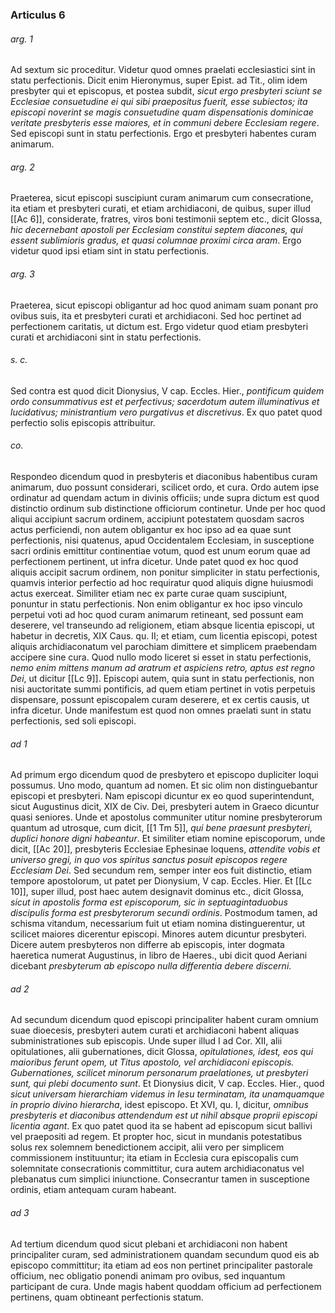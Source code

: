 ### Articulus 6

###### arg. 1
Ad sextum sic proceditur. Videtur quod omnes praelati ecclesiastici sint in statu perfectionis. Dicit enim Hieronymus, super Epist. ad Tit., olim idem presbyter qui et episcopus, et postea subdit, *sicut ergo presbyteri sciunt se Ecclesiae consuetudine ei qui sibi praepositus fuerit, esse subiectos; ita episcopi noverint se magis consuetudine quam dispensationis dominicae veritate presbyteris esse maiores, et in communi debere Ecclesiam regere*. Sed episcopi sunt in statu perfectionis. Ergo et presbyteri habentes curam animarum.

###### arg. 2
Praeterea, sicut episcopi suscipiunt curam animarum cum consecratione, ita etiam et presbyteri curati, et etiam archidiaconi, de quibus, super illud [[Ac 6]], considerate, fratres, viros boni testimonii septem etc., dicit Glossa, *hic decernebant apostoli per Ecclesiam constitui septem diacones, qui essent sublimioris gradus, et quasi columnae proximi circa aram*. Ergo videtur quod ipsi etiam sint in statu perfectionis.

###### arg. 3
Praeterea, sicut episcopi obligantur ad hoc quod animam suam ponant pro ovibus suis, ita et presbyteri curati et archidiaconi. Sed hoc pertinet ad perfectionem caritatis, ut dictum est. Ergo videtur quod etiam presbyteri curati et archidiaconi sint in statu perfectionis.

###### s. c.
Sed contra est quod dicit Dionysius, V cap. Eccles. Hier., *pontificum quidem ordo consummativus est et perfectivus; sacerdotum autem illuminativus et lucidativus; ministrantium vero purgativus et discretivus*. Ex quo patet quod perfectio solis episcopis attribuitur.

###### co.
Respondeo dicendum quod in presbyteris et diaconibus habentibus curam animarum, duo possunt considerari, scilicet ordo, et cura. Ordo autem ipse ordinatur ad quendam actum in divinis officiis; unde supra dictum est quod distinctio ordinum sub distinctione officiorum continetur. Unde per hoc quod aliqui accipiunt sacrum ordinem, accipiunt potestatem quosdam sacros actus perficiendi, non autem obligantur ex hoc ipso ad ea quae sunt perfectionis, nisi quatenus, apud Occidentalem Ecclesiam, in susceptione sacri ordinis emittitur continentiae votum, quod est unum eorum quae ad perfectionem pertinent, ut infra dicetur. Unde patet quod ex hoc quod aliquis accipit sacrum ordinem, non ponitur simpliciter in statu perfectionis, quamvis interior perfectio ad hoc requiratur quod aliquis digne huiusmodi actus exerceat. Similiter etiam nec ex parte curae quam suscipiunt, ponuntur in statu perfectionis. Non enim obligantur ex hoc ipso vinculo perpetui voti ad hoc quod curam animarum retineant, sed possunt eam deserere, vel transeundo ad religionem, etiam absque licentia episcopi, ut habetur in decretis, XIX Caus. qu. II; et etiam, cum licentia episcopi, potest aliquis archidiaconatum vel parochiam dimittere et simplicem praebendam accipere sine cura. Quod nullo modo liceret si esset in statu perfectionis, *nemo enim mittens manum ad aratrum et aspiciens retro, aptus est regno Dei*, ut dicitur [[Lc 9]]. Episcopi autem, quia sunt in statu perfectionis, non nisi auctoritate summi pontificis, ad quem etiam pertinet in votis perpetuis dispensare, possunt episcopalem curam deserere, et ex certis causis, ut infra dicetur. Unde manifestum est quod non omnes praelati sunt in statu perfectionis, sed soli episcopi.

###### ad 1
Ad primum ergo dicendum quod de presbytero et episcopo dupliciter loqui possumus. Uno modo, quantum ad nomen. Et sic olim non distinguebantur episcopi et presbyteri. Nam episcopi dicuntur ex eo quod superintendunt, sicut Augustinus dicit, XIX de Civ. Dei, presbyteri autem in Graeco dicuntur quasi seniores. Unde et apostolus communiter utitur nomine presbyterorum quantum ad utrosque, cum dicit, [[1 Tm 5]], *qui bene praesunt presbyteri, duplici honore digni habeantur*. Et similiter etiam nomine episcoporum, unde dicit, [[Ac 20]], presbyteris Ecclesiae Ephesinae loquens, *attendite vobis et universo gregi, in quo vos spiritus sanctus posuit episcopos regere Ecclesiam Dei*. Sed secundum rem, semper inter eos fuit distinctio, etiam tempore apostolorum, ut patet per Dionysium, V cap. Eccles. Hier. Et [[Lc 10]], super illud, post haec autem designavit dominus etc., dicit Glossa, *sicut in apostolis forma est episcoporum, sic in septuagintaduobus discipulis forma est presbyterorum secundi ordinis*. Postmodum tamen, ad schisma vitandum, necessarium fuit ut etiam nomina distinguerentur, ut scilicet maiores dicerentur episcopi. Minores autem dicuntur presbyteri. Dicere autem presbyteros non differre ab episcopis, inter dogmata haeretica numerat Augustinus, in libro de Haeres., ubi dicit quod Aeriani dicebant *presbyterum ab episcopo nulla differentia debere discerni*.

###### ad 2
Ad secundum dicendum quod episcopi principaliter habent curam omnium suae dioecesis, presbyteri autem curati et archidiaconi habent aliquas subministrationes sub episcopis. Unde super illud I ad Cor. XII, alii opitulationes, alii gubernationes, dicit Glossa, *opitulationes, idest, eos qui maioribus ferunt opem, ut Titus apostolo, vel archidiaconi episcopis. Gubernationes, scilicet minorum personarum praelationes, ut presbyteri sunt, qui plebi documento sunt*. Et Dionysius dicit, V cap. Eccles. Hier., quod *sicut universam hierarchiam videmus in Iesu terminatam, ita unamquamque in proprio divino hierarcha*, idest episcopo. Et XVI, qu. I, dicitur, *omnibus presbyteris et diaconibus attendendum est ut nihil absque proprii episcopi licentia agant*. Ex quo patet quod ita se habent ad episcopum sicut ballivi vel praepositi ad regem. Et propter hoc, sicut in mundanis potestatibus solus rex solemnem benedictionem accipit, alii vero per simplicem commissionem instituuntur; ita etiam in Ecclesia cura episcopalis cum solemnitate consecrationis committitur, cura autem archidiaconatus vel plebanatus cum simplici iniunctione. Consecrantur tamen in susceptione ordinis, etiam antequam curam habeant.

###### ad 3
Ad tertium dicendum quod sicut plebani et archidiaconi non habent principaliter curam, sed administrationem quandam secundum quod eis ab episcopo committitur; ita etiam ad eos non pertinet principaliter pastorale officium, nec obligatio ponendi animam pro ovibus, sed inquantum participant de cura. Unde magis habent quoddam officium ad perfectionem pertinens, quam obtineant perfectionis statum.

